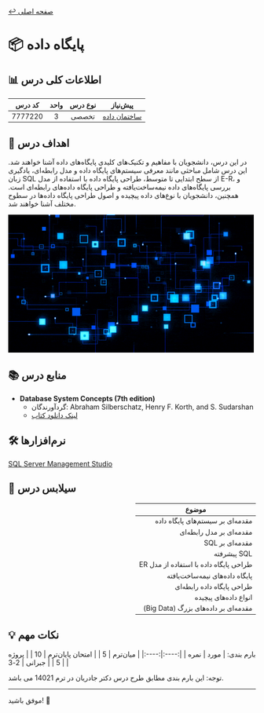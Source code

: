 
[↩️ صفحه اصلی](/README.md)

# 📦 پایگاه داده

## 📊 اطلاعات کلی درس
| کد درس | واحد | نوع درس | پیش‌نیاز |
|:------:|:----:|:-------:|:--------:|
| 7777220 |  3   | تخصصی   | [ساختمان داده](/نیمسال%203/ساختمان%20داده/README.md) |

## 🎯 اهداف درس
در این درس، دانشجویان با مفاهیم و تکنیک‌های کلیدی پایگاه‌های داده آشنا خواهند شد. این درس شامل مباحثی مانند معرفی سیستم‌های پایگاه داده و مدل رابطه‌ای، یادگیری زبان SQL از سطح ابتدایی تا متوسط، طراحی پایگاه داده با استفاده از مدل E-R، و بررسی پایگاه‌های داده نیمه‌ساخت‌یافته و طراحی پایگاه داده‌های رابطه‌ای است. همچنین، دانشجویان با نوع‌های داده پیچیده و اصول طراحی پایگاه داده‌ها در سطوح مختلف آشنا خواهند شد.


![gif](تصاویر/giphy.gif)

## 📚 منابع درس
- **Database System Concepts (7th edition)**
  - گردآورندگان: Abraham Silberschatz, Henry F. Korth, and S. Sudarshan
  - [لینک دانلود کتاب](https://dl.ebooksworld.ir/motoman/Database-System-Concepts-7th-Edition-www.EBooksWorld.ir.rar)

## 🛠️ نرم‌افزارها
[SQL Server Management Studio](https://learn.microsoft.com/en-us/sql/ssms/download-sql-server-management-studio-ssms?view=sql-server-ver16#download-ssms)


## 📅 سیلابس درس
<div style="text-align: right; direction: rtl;">
    <table style="width: 100%; text-align: center;">
        <thead>
            <tr>
                <th>موضوع</th>
            </tr>
        </thead>
        <tbody style="text-align: right;">
            <tr>
                <td>مقدمه‌ای بر سیستم‌های پایگاه داده</td>
            </tr>
            <tr>
                <td>مقدمه‌ای بر مدل رابطه‌ای</td>
            </tr>
            <tr>
                <td>مقدمه‌ای بر SQL</td>
            </tr>
            <tr>
                <td>SQL پیشرفته</td>
            </tr>
            <tr>
                <td>طراحی پایگاه داده با استفاده از مدل ER</td>
            </tr>
            <tr>
                <td>پایگاه داده‌های نیمه‌ساخت‌یافته</td>
            </tr>
            <tr>
                <td>طراحی پایگاه داده رابطه‌ای</td>
            </tr>
            <tr>
                <td>انواع داده‌های پیچیده</td>
            </tr>
            <tr>
                <td>مقدمه‌ای بر داده‌های بزرگ (Big Data)</td>
            </tr>
        </tbody>
    </table>
</div>



<!-- ## 🔗 منابع مفید دیگر
- []() -  -->


## 💡 نکات مهم
بارم بندی:
| مورد | نمره |
|:----:|:----:|
| میان‌ترم | 5 |
| امتحان پایان‌ترم | 10 |
| پروژه‌ | 5 |
| جبرانی | 2-3 |

توجه: این بارم بندی مطابق طرح درس دکتر جادریان در ترم 14021 می باشد.

---

موفق باشید! 🚀
